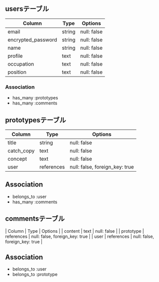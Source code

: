 ## usersテーブル

| Column              | Type       | Options     |
| ------------------- | ---------- | ----------- |
| email               | string     | null: false |
| encrypted_password  | string     | null: false |
| name                | string     | null: false |
| profile             | text       | null: false |
| occupation          | text       | null: false |
| position            | text       | null: false |

### Association
- has_many :prototypes
- has_many :comments


## prototypesテーブル

| Column     | Type       | Options                        |
|------------|------------|--------------------------------|
| title      | string     | null: false                    |
| catch_copy | text       | null: false                    |
| concept    | text       | null: false                    |
| user       | references | null: false, foreign_key: true |

## Association
- belongs_to :user
- has_many :comments


## commentsテーブル
| Column    | Type       | Options                        |
| content   | text       | null: false                    |
| prototype | references | null: false, foreign_key: true |
| user      | references | null: false, foreign_key: true |

## Association
- belongs_to :user
- belongs_to :prototype